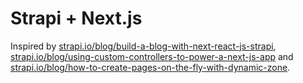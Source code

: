 # Strapi + Next.js

Inspired by [strapi.io/blog/build-a-blog-with-next-react-js-strapi](https://strapi.io/blog/build-a-blog-with-next-react-js-strapi), [strapi.io/blog/using-custom-controllers-to-power-a-next-js-app](https://strapi.io/blog/using-custom-controllers-to-power-a-next-js-app) and [strapi.io/blog/how-to-create-pages-on-the-fly-with-dynamic-zone](https://strapi.io/blog/how-to-create-pages-on-the-fly-with-dynamic-zone).

